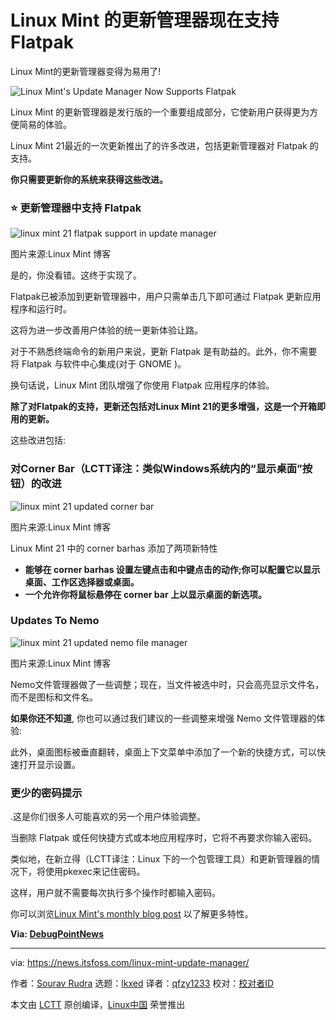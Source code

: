 [#]: subject: "Linux Mint's Update Manager Now Supports Flatpak"
[#]: via: "https://news.itsfoss.com/linux-mint-update-manager/"
[#]: author: "Sourav Rudra https://news.itsfoss.com/author/sourav/"
[#]: collector: "lkxed"
[#]: translator: "qfzy1233"
[#]: reviewer: " "
[#]: publisher: " "
[#]: url: " "

Linux Mint 的更新管理器现在支持 Flatpak
======

Linux Mint的更新管理器变得为易用了!

![Linux Mint's Update Manager Now Supports Flatpak][1]

Linux Mint 的更新管理器是发行版的一个重要组成部分，它使新用户获得更为方便简易的体验。

Linux Mint 21最近的一次更新推出了的许多改进，包括更新管理器对 Flatpak 的支持。

**你只需要更新你的系统来获得这些改进。**

### ⭐ 更新管理器中支持 Flatpak 

![linux mint 21 flatpak support in update manager][2]

图片来源:Linux Mint 博客

是的，你没看错。这终于实现了。

Flatpak已被添加到更新管理器中，用户只需单击几下即可通过 Flatpak 更新应用程序和运行时。

这将为进一步改善用户体验的统一更新体验让路。

对于不熟悉终端命令的新用户来说，更新 Flatpak 是有助益的。此外，你不需要将 Flatpak 与软件中心集成(对于 GNOME )。

换句话说，Linux Mint 团队增强了你使用 Flatpak 应用程序的体验。

**除了对Flatpak的支持，更新还包括对Linux Mint 21的更多增强，这是一个开箱即用的更新。**

这些改进包括:

### 对Corner Bar（LCTT译注：类似Windows系统内的“显示桌面”按钮）的改进

![linux mint 21 updated corner bar][3]

图片来源:Linux Mint 博客

Linux Mint 21 中的 corner barhas 添加了两项新特性

- **能够在 corner barhas 设置左键点击和中键点击的动作;你可以配置它以显示桌面、工作区选择器或桌面。**
- **一个允许你将鼠标悬停在 corner bar 上以显示桌面的新选项。**

### Updates To Nemo

![linux mint 21 updated nemo file manager][4]

图片来源:Linux Mint 博客

Nemo文件管理器做了一些调整；现在，当文件被选中时，只会高亮显示文件名，而不是图标和文件名。

**如果你还不知道**, 你也可以通过我们建议的一些调整来增强 Nemo 文件管理器的体验:

此外，桌面图标被垂直翻转，桌面上下文菜单中添加了一个新的快捷方式，可以快速打开显示设置。

### 更少的密码提示

.这是你们很多人可能喜欢的另一个用户体验调整。

当删除 Flatpak 或任何快捷方式或本地应用程序时，它将不再要求你输入密码。

类似地，在新立得（LCTT译注：Linux 下的一个包管理工具）和更新管理器的情况下，将使用pkexec来记住密码。

这样，用户就不需要每次执行多个操作时都输入密码。

你可以浏览[Linux Mint's monthly blog post][5] 以了解更多特性。

**Via: [DebugPointNews][6]**

--------------------------------------------------------------------------------

via: https://news.itsfoss.com/linux-mint-update-manager/

作者：[Sourav Rudra][a]
选题：[lkxed][b]
译者：[qfzy1233](https://github.com/qfzy1233)
校对：[校对者ID](https://github.com/校对者ID)

本文由 [LCTT](https://github.com/LCTT/TranslateProject) 原创编译，[Linux中国](https://linux.cn/) 荣誉推出

[a]: https://news.itsfoss.com/author/sourav/
[b]: https://github.com/lkxed
[1]: https://news.itsfoss.com/content/images/size/w1200/2022/11/mint-updater-tool-flatpak-support.png
[2]: https://news.itsfoss.com/content/images/2022/11/Linux_Mint_21_UM_FlatpakSupport.png
[3]: https://news.itsfoss.com/content/images/2022/11/Linux_Mint_21_CornerBar_Update.png
[4]: https://news.itsfoss.com/content/images/2022/11/Linux_Mint_21_Nemo_Updates.png
[5]: https://blog.linuxmint.com/?p=4424
[6]: https://debugpointnews.com/linux-mint-update-flatpak/
